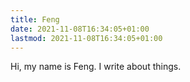 ```yaml
---
title: Feng
date: 2021-11-08T16:34:05+01:00
lastmod: 2021-11-08T16:34:05+01:00
---
```


Hi, my name is Feng. I write about things.
